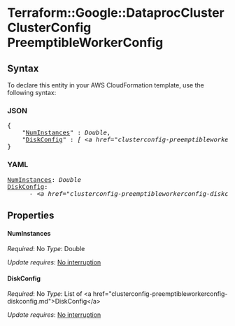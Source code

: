 # Terraform::Google::DataprocCluster ClusterConfig PreemptibleWorkerConfig

## Syntax

To declare this entity in your AWS CloudFormation template, use the following syntax:

### JSON

<pre>
{
    "<a href="#numinstances" title="NumInstances">NumInstances</a>" : <i>Double</i>,
    "<a href="#diskconfig" title="DiskConfig">DiskConfig</a>" : <i>[ &lt;a href=&#34;clusterconfig-preemptibleworkerconfig-diskconfig.md&#34;&gt;DiskConfig&lt;/a&gt;, ... ]</i>
}
</pre>

### YAML

<pre>
<a href="#numinstances" title="NumInstances">NumInstances</a>: <i>Double</i>
<a href="#diskconfig" title="DiskConfig">DiskConfig</a>: <i>
      - &lt;a href=&#34;clusterconfig-preemptibleworkerconfig-diskconfig.md&#34;&gt;DiskConfig&lt;/a&gt;</i>
</pre>

## Properties

#### NumInstances

_Required_: No
_Type_: Double

_Update requires_: [No interruption](https://docs.aws.amazon.com/AWSCloudFormation/latest/UserGuide/using-cfn-updating-stacks-update-behaviors.html#update-no-interrupt)

#### DiskConfig

_Required_: No
_Type_: List of &lt;a href=&#34;clusterconfig-preemptibleworkerconfig-diskconfig.md&#34;&gt;DiskConfig&lt;/a&gt;

_Update requires_: [No interruption](https://docs.aws.amazon.com/AWSCloudFormation/latest/UserGuide/using-cfn-updating-stacks-update-behaviors.html#update-no-interrupt)

